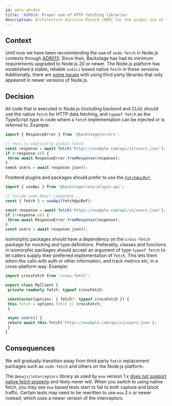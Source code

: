 ```yaml
---
id: adrs-adr014
title: 'ADR014: Proper use of HTTP fetching libraries'
description: Architecture Decision Record (ADR) for the proper use of fetchApiRef, native fetch, and cross-fetch for data fetching.
---
```


## Context

Until now we have been recommending the use of `node-fetch` in Node.js contexts
through [ADR013](./adr013-use-node-fetch.md). Since then, Backstage has had its
minimum requirements upgraded to Node.js 20 or newer. The Node.js platform has
established a stable, reliable `undici` based native `fetch` in these versions.
Additionally, there are [some issues](https://github.com/backstage/backstage/issues/24590)
with using third party libraries that only appeared in newer versions of
Node.js.

## Decision

All code that is executed in Node.js (including backend and CLIs) should use the
native `fetch` for HTTP data fetching, and `typeof fetch` as the TypeScript type
in code where a `fetch` implementation can be injected or is referred to.
Example:

```ts
import { ResponseError } from '@backstage/errors';

// this is implicitly global.fetch
const response = await fetch('https://example.com/api/v1/users.json');
if (!response.ok) {
 throw await ResponseError.fromResponse(response);
}
const users = await response.json();
```

Frontend plugins and packages should prefer to use the
[`fetchApiRef`](https://backstage.io/docs/reference/core-plugin-api.fetchapiref).

```ts
import { useApi } from '@backstage/core-plugin-api';

// Inside some React component...
const { fetch } = useApi(fetchApiRef);

const response = await fetch('https://example.com/api/v1/users.json');
if (!response.ok) {
 throw await ResponseError.fromResponse(response);
}
const users = await response.json();
```

Isomorphic packages should have a dependency on the `cross-fetch` package for
mocking and type definitions. Preferably, classes and functions in isomorphic
packages should accept an argument of type `typeof fetch` to let callers supply
their preferred implementation of `fetch`. This lets them adorn the calls with
auth or other information, and track metrics etc, in a cross-platform way.
Example:

```ts
import crossFetch from 'cross-fetch';

export class MyClient {
 private readonly fetch: typeof crossFetch;

 constructor(options: { fetch?: typeof crossFetch }) {
 this.fetch = options.fetch || crossFetch;
 }

 async users() {
 return await this.fetch('https://example.com/api/v1/users.json');
 }
}
```

## Consequences

We will gradually transition away from third party `fetch` replacement packages
such as `node-fetch` and others on the Node.js platform.

The `@mswjs/interceptors` library as used by `msw` version 1.x [does not support native fetch properly](https://github.com/mswjs/msw/issues/1563#issuecomment-1694249010) and likely never will. When you switch to using native fetch, you may see `msw` based tests start to fail to both capture and block traffic. Certain tests may need to be rewritten to use `msw` 2.x or newer instead, which uses a newer version of the interceptors.
